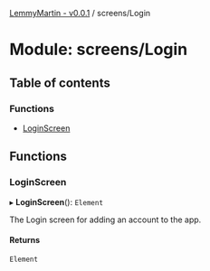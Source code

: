[LemmyMartin - v0.0.1](../README.md) / screens/Login

# Module: screens/Login

## Table of contents

### Functions

- [LoginScreen](screens_Login.md#loginscreen)

## Functions

### LoginScreen

▸ **LoginScreen**(): `Element`

The Login screen for adding an account to the app.

#### Returns

`Element`
